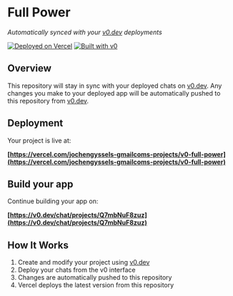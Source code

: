 # Full Power

*Automatically synced with your [v0.dev](https://v0.dev) deployments*

[![Deployed on Vercel](https://img.shields.io/badge/Deployed%20on-Vercel-black?style=for-the-badge&logo=vercel)](https://vercel.com/jochengyssels-gmailcoms-projects/v0-full-power)
[![Built with v0](https://img.shields.io/badge/Built%20with-v0.dev-black?style=for-the-badge)](https://v0.dev/chat/projects/Q7mbNuF8zuz)

## Overview

This repository will stay in sync with your deployed chats on [v0.dev](https://v0.dev).
Any changes you make to your deployed app will be automatically pushed to this repository from [v0.dev](https://v0.dev).

## Deployment

Your project is live at:

**[https://vercel.com/jochengyssels-gmailcoms-projects/v0-full-power](https://vercel.com/jochengyssels-gmailcoms-projects/v0-full-power)**

## Build your app

Continue building your app on:

**[https://v0.dev/chat/projects/Q7mbNuF8zuz](https://v0.dev/chat/projects/Q7mbNuF8zuz)**

## How It Works

1. Create and modify your project using [v0.dev](https://v0.dev)
2. Deploy your chats from the v0 interface
3. Changes are automatically pushed to this repository
4. Vercel deploys the latest version from this repository